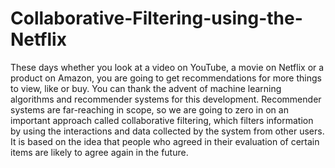 # Collaborative-Filtering-using-the-Netflix

These days whether you look at a video on YouTube, a movie on Netflix or a product on Amazon, you are going to get recommendations for more things to view, like or buy. You can thank the advent of machine learning algorithms and recommender systems for this development. 
Recommender systems are far-reaching in scope, so we are going to zero in on an important approach called collaborative filtering, which filters information by using the interactions and data collected by the system from other users. It is based on the idea that people who agreed in their evaluation of certain items are likely to agree again in the future.

